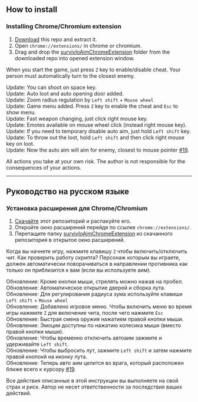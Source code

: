 ## How to install
### Installing Chrome/Chromium extension
1. [Download](https://github.com/w3x731/survivIoAim/archive/master.zip) this repo and extract it.
2. Open `chrome://extensions/` in chrome or chromium.
3. Drag and drop the [survivIoAimChromeExtension](https://github.com/w3x731/survivIoAim/tree/master/survivIoAimChromeExtension) folder from the downloaded repo into opened extension window.

When you start the game, just press `Z` key to enable/disable cheat. Your person must automatically turn to the closest enemy.  

Update: You can shoot on space key.  
Update: Auto loot and auto opening door added.  
Update: Zoom radius regulation by `Left shift` + `Mouse wheel`  
Update: Game menu added. Press `Z` key to enable the cheat and `Esc` to show menu.  
Update: Fast weapon changing, just click right mouse key.  
Update: Emotes available on mouse wheel click (instead right mouse key).  
Update: If you need to temporary disable auto aim, just hold `Left shift` key.  
Update: To throw out the loot, hold `Left shift` and then click right mouse key on loot.  
Update: Now the auto aim will aim for enemy, closest to mouse pointer [#19](https://github.com/w3x731/survivIoAim/issues/19).  

All actions you take at your own risk. The author is not responsible for the consequences of your actions.

---
## Руководство на русском языке
### Установка расширения для Chrome/Chromium
1. [Скачайте](https://github.com/w3x731/survivIoAim/archive/master.zip) этот репозиторий и распакуйте его.
1. Откройте окно расширений перейдя по ссылке `chrome://extensions/`.
2. Перетащите папку [survivIoAimChromeExtension](https://github.com/w3x731/survivIoAim/tree/master/survivIoAimChromeExtension) из скачанного репозитория в открытое окно расширений.

Когда вы начнете игру, нажмите клавишу `Z` чтобы включить/отключить чит. Как проверить работу скрипта? Персонаж которым вы играете, должен автоматически поворачиваться в направлении противника как только он приблизится к вам (если вы используете аим).  

Обновление: Кроме кнопки мыши, стрелять можно нажав на пробел.  
Обновление: Автоматическое открытие дверей и сборка лута.  
Обновление: Для регулирования радиуса зума используйте клавиши `Left shift` + `Mouse wheel`  
Обновление: Добавлено игровое меню. Чтобы включить меню во время игры нажмите `Z` для включение чита, после чего нажмите `Esc`   
Обновление: Быстрая смена оружия нажатием правой кнопки мыши.  
Обновление: Эмоции доступны по нажатию колесика мыши (вместо правой кнопки мыши).  
Обновление: Чтобы временно отключить автоаим зажмите и удерживайте `Left shift`.  
Обновление: Чтобы выбросить лут, зажмите `Left shift` и затем нажмите правой кнопокй на иконку лута.  
Обновление: Теперь авто аим целится во врага, который расположен ближе всего к курсору [#19](https://github.com/w3x731/survivIoAim/issues/19).  

Все действия описанные в этой инструкции вы выполняете на свой страх и риск. Автор не несет ответственности за последствия ваших действий.